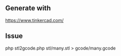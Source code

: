 ## Generate with ##
https://www.tinkercad.com/

## Issue ##
php stl2gcode.php stl/many.stl > gcode/many.gcode